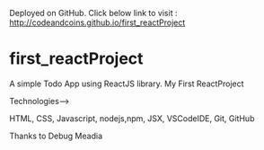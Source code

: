 Deployed on GitHub. Click below link to visit :
http://codeandcoins.github.io/first_reactProject

# first_reactProject
A simple Todo App using ReactJS library. 
My First ReactProject


Technologies-->

HTML,
CSS,
Javascript,
nodejs,npm,
JSX,
VSCodeIDE,
Git,
GitHub


Thanks to Debug Meadia
